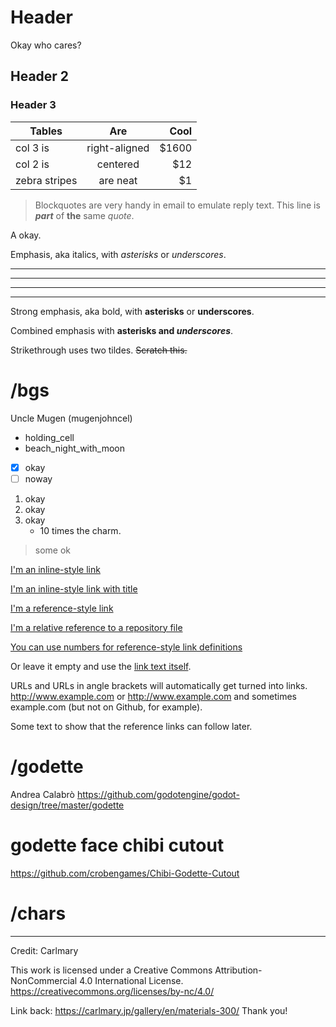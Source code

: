 # Header
Okay who cares?

## Header 2
### Header 3

| Tables        | Are           | Cool  |
| ------------- |:-------------:| -----:|
| col 3 is      | right-aligned | $1600 |
| col 2 is      | centered      |   $12 |
| zebra stripes | are neat      |    $1 |

> Blockquotes are very handy in email to emulate reply text.
> This line is ***part*** of **the** same *quote*.

A <!-- comment is here --> okay.

Emphasis, aka italics, with *asterisks* or _underscores_.

---

- - -

***

* * *

Strong emphasis, aka bold, with **asterisks** or __underscores__.

Combined emphasis with **asterisks and _underscores_**.

Strikethrough uses two tildes. ~~Scratch this.~~

# /bgs
Uncle Mugen (mugenjohncel)
- holding_cell
- beach_night_with_moon
- [x] okay
- [ ] noway

1. okay
2. okay
3. okay
	- 10 times the charm.

> some <html> ok

[I'm an inline-style link](https://www.google.com)

[I'm an inline-style link with title](https://www.google.com "Google's Homepage")

[I'm a reference-style link][Arbitrary case-insensitive reference text]

[I'm a relative reference to a repository file](../blob/master/LICENSE)

[You can use numbers for reference-style link definitions][1]

Or leave it empty and use the [link text itself].

URLs and URLs in angle brackets will automatically get turned into links. 
http://www.example.com or <http://www.example.com> and sometimes 
example.com (but not on Github, for example).

Some text to show that the reference links can follow later.

[arbitrary case-insensitive reference text]: https://www.mozilla.org
[1]: http://slashdot.org
[link text itself]: http://www.reddit.com

# /godette
Andrea Calabrò
https://github.com/godotengine/godot-design/tree/master/godette

# godette face chibi cutout
https://github.com/crobengames/Chibi-Godette-Cutout

# /chars

---

Credit: Carlmary

This work is licensed under a Creative Commons Attribution-NonCommercial 4.0 International License.
https://creativecommons.org/licenses/by-nc/4.0/

Link back: https://carlmary.jp/gallery/en/materials-300/
Thank you!
